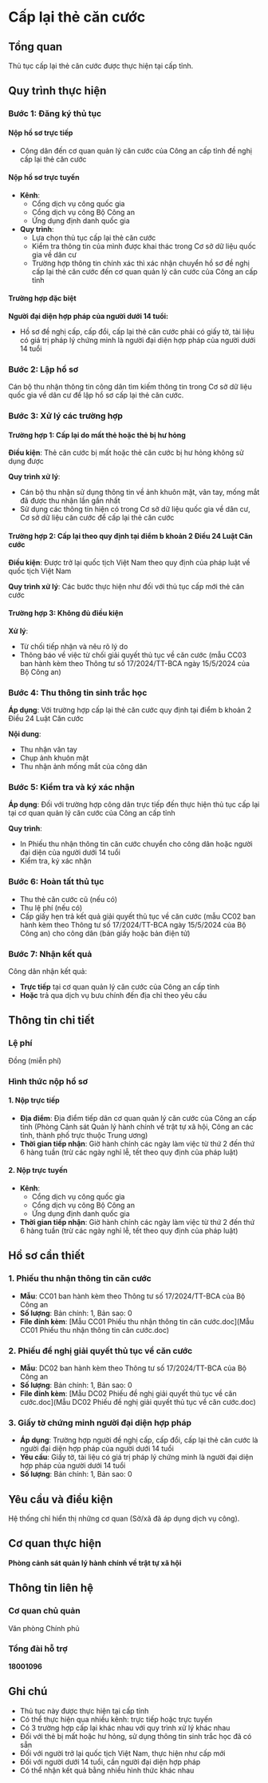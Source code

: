 # Cấp lại thẻ căn cước

## Tổng quan
Thủ tục cấp lại thẻ căn cước được thực hiện tại cấp tỉnh.

## Quy trình thực hiện

### Bước 1: Đăng ký thủ tục

#### Nộp hồ sơ trực tiếp
- Công dân đến cơ quan quản lý căn cước của Công an cấp tỉnh đề nghị cấp lại thẻ căn cước

#### Nộp hồ sơ trực tuyến
- **Kênh**: 
  - Cổng dịch vụ công quốc gia
  - Cổng dịch vụ công Bộ Công an
  - Ứng dụng định danh quốc gia
- **Quy trình**:
  - Lựa chọn thủ tục cấp lại thẻ căn cước
  - Kiểm tra thông tin của mình được khai thác trong Cơ sở dữ liệu quốc gia về dân cư
  - Trường hợp thông tin chính xác thì xác nhận chuyển hồ sơ đề nghị cấp lại thẻ căn cước đến cơ quan quản lý căn cước của Công an cấp tỉnh

#### Trường hợp đặc biệt
**Người đại diện hợp pháp của người dưới 14 tuổi:**
- Hồ sơ đề nghị cấp, cấp đổi, cấp lại thẻ căn cước phải có giấy tờ, tài liệu có giá trị pháp lý chứng minh là người đại diện hợp pháp của người dưới 14 tuổi

### Bước 2: Lập hồ sơ
Cán bộ thu nhận thông tin công dân tìm kiếm thông tin trong Cơ sở dữ liệu quốc gia về dân cư để lập hồ sơ cấp lại thẻ căn cước.

### Bước 3: Xử lý các trường hợp

#### Trường hợp 1: Cấp lại do mất thẻ hoặc thẻ bị hư hỏng
**Điều kiện**: Thẻ căn cước bị mất hoặc thẻ căn cước bị hư hỏng không sử dụng được

**Quy trình xử lý**:
- Cán bộ thu nhận sử dụng thông tin về ảnh khuôn mặt, vân tay, mống mắt đã được thu nhận lần gần nhất
- Sử dụng các thông tin hiện có trong Cơ sở dữ liệu quốc gia về dân cư, Cơ sở dữ liệu căn cước để cấp lại thẻ căn cước

#### Trường hợp 2: Cấp lại theo quy định tại điểm b khoản 2 Điều 24 Luật Căn cước
**Điều kiện**: Được trở lại quốc tịch Việt Nam theo quy định của pháp luật về quốc tịch Việt Nam

**Quy trình xử lý**: Các bước thực hiện như đối với thủ tục cấp mới thẻ căn cước

#### Trường hợp 3: Không đủ điều kiện
**Xử lý**:
- Từ chối tiếp nhận và nêu rõ lý do
- Thông báo về việc từ chối giải quyết thủ tục về căn cước (mẫu CC03 ban hành kèm theo Thông tư số 17/2024/TT-BCA ngày 15/5/2024 của Bộ Công an)

### Bước 4: Thu thông tin sinh trắc học
**Áp dụng**: Với trường hợp cấp lại thẻ căn cước quy định tại điểm b khoản 2 Điều 24 Luật Căn cước

**Nội dung**:
- Thu nhận vân tay
- Chụp ảnh khuôn mặt
- Thu nhận ảnh mống mắt của công dân

### Bước 5: Kiểm tra và ký xác nhận
**Áp dụng**: Đối với trường hợp công dân trực tiếp đến thực hiện thủ tục cấp lại tại cơ quan quản lý căn cước của Công an cấp tỉnh

**Quy trình**:
- In Phiếu thu nhận thông tin căn cước chuyển cho công dân hoặc người đại diện của người dưới 14 tuổi
- Kiểm tra, ký xác nhận

### Bước 6: Hoàn tất thủ tục
- Thu thẻ căn cước cũ (nếu có)
- Thu lệ phí (nếu có)
- Cấp giấy hẹn trả kết quả giải quyết thủ tục về căn cước (mẫu CC02 ban hành kèm theo Thông tư số 17/2024/TT-BCA ngày 15/5/2024 của Bộ Công an) cho công dân (bản giấy hoặc bản điện tử)

### Bước 7: Nhận kết quả
Công dân nhận kết quả:
- **Trực tiếp** tại cơ quan quản lý căn cước của Công an cấp tỉnh
- **Hoặc** trả qua dịch vụ bưu chính đến địa chỉ theo yêu cầu

## Thông tin chi tiết

### Lệ phí
Đồng (miễn phí)

### Hình thức nộp hồ sơ

#### 1. Nộp trực tiếp
- **Địa điểm**: Địa điểm tiếp dân cơ quan quản lý căn cước của Công an cấp tỉnh (Phòng Cảnh sát Quản lý hành chính về trật tự xã hội, Công an các tỉnh, thành phố trực thuộc Trung ương)
- **Thời gian tiếp nhận**: Giờ hành chính các ngày làm việc từ thứ 2 đến thứ 6 hàng tuần (trừ các ngày nghỉ lễ, tết theo quy định của pháp luật)

#### 2. Nộp trực tuyến
- **Kênh**: 
  - Cổng dịch vụ công quốc gia
  - Cổng dịch vụ công Bộ Công an
  - Ứng dụng định danh quốc gia
- **Thời gian tiếp nhận**: Giờ hành chính các ngày làm việc từ thứ 2 đến thứ 6 hàng tuần (trừ các ngày nghỉ lễ, tết theo quy định của pháp luật)

## Hồ sơ cần thiết

### 1. Phiếu thu nhận thông tin căn cước
- **Mẫu**: CC01 ban hành kèm theo Thông tư số 17/2024/TT-BCA của Bộ Công an
- **Số lượng**: Bản chính: 1, Bản sao: 0
- **File đính kèm**: [Mẫu CC01 Phiếu thu nhận thông tin căn cước.doc](Mẫu CC01 Phiếu thu nhận thông tin căn cước.doc)

### 2. Phiếu đề nghị giải quyết thủ tục về căn cước
- **Mẫu**: DC02 ban hành kèm theo Thông tư số 17/2024/TT-BCA của Bộ Công an
- **Số lượng**: Bản chính: 1, Bản sao: 0
- **File đính kèm**: [Mẫu DC02 Phiếu đề nghị giải quyết thủ tục về căn cước.doc](Mẫu DC02 Phiếu đề nghị giải quyết thủ tục về căn cước.doc)

### 3. Giấy tờ chứng minh người đại diện hợp pháp
- **Áp dụng**: Trường hợp người đề nghị cấp, cấp đổi, cấp lại thẻ căn cước là người đại diện hợp pháp của người dưới 14 tuổi
- **Yêu cầu**: Giấy tờ, tài liệu có giá trị pháp lý chứng minh là người đại diện hợp pháp của người dưới 14 tuổi
- **Số lượng**: Bản chính: 1, Bản sao: 0

## Yêu cầu và điều kiện

Hệ thống chỉ hiển thị những cơ quan (Sở/xã đã áp dụng dịch vụ công).

## Cơ quan thực hiện

**Phòng cảnh sát quản lý hành chính về trật tự xã hội**

## Thông tin liên hệ

### Cơ quan chủ quản
Văn phòng Chính phủ

### Tổng đài hỗ trợ
**18001096**

## Ghi chú

- Thủ tục này được thực hiện tại cấp tỉnh
- Có thể thực hiện qua nhiều kênh: trực tiếp hoặc trực tuyến
- Có 3 trường hợp cấp lại khác nhau với quy trình xử lý khác nhau
- Đối với thẻ bị mất hoặc hư hỏng, sử dụng thông tin sinh trắc học đã có sẵn
- Đối với người trở lại quốc tịch Việt Nam, thực hiện như cấp mới
- Đối với người dưới 14 tuổi, cần người đại diện hợp pháp
- Có thể nhận kết quả bằng nhiều hình thức khác nhau
